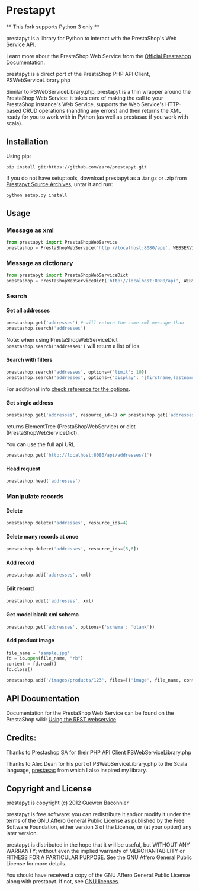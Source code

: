 # Prestapyt

** This fork supports Python 3 only **

prestapyt is a library for Python to interact with the PrestaShop's Web Service API.

Learn more about the PrestaShop Web Service from the [Official Prestashop Documentation].

prestapyt is a direct port of the PrestaShop PHP API Client, PSWebServiceLibrary.php

Similar to PSWebServiceLibrary.php, prestapyt is a thin wrapper around the PrestaShop Web Service:
it takes care of making the call to your PrestaShop instance's Web Service,
supports the Web Service's HTTP-based CRUD operations (handling any errors)
and then returns the XML ready for you to work with in Python
(as well as prestasac if you work with scala).


## Installation

Using pip:

    pip install git+https://github.com/zaro/prestapyt.git

If you do not have setuptools, download prestapyt as a .tar.gz or .zip from
[Prestapyt Source Archives], untar it and run:

    python setup.py install


## Usage


### Message as xml
```python
from prestapyt import PrestaShopWebService
prestashop = PrestaShopWebService('http://localhost:8080/api', WEBSERVICE_KEY)
```

### Message as dictionary
```python
from prestapyt import PrestaShopWebServiceDict
prestashop = PrestaShopWebServiceDict('http://localhost:8080/api', WEBSERVICE_KEY)
```

### Search

#### Get all addresses
```python
prestashop.get('addresses') # will return the same xml message than
prestashop.search('addresses')
```
Note: when using PrestaShopWebServiceDict ``prestashop.search('addresses')`` will return a list of ids.


#### Search with filters
```python
prestashop.search('addresses', options={'limit': 10})
prestashop.search('addresses', options={'display': '[firstname,lastname]', 'filter[id]': '[1|5]'})
```
For additional info [check reference for the options](http://doc.prestashop.com/display/PS14/Cheat+Sheet_+Concepts+Outlined+in+this+Tutorial).

#### Get single address
```python
prestashop.get('addresses', resource_id=1) or prestashop.get('addresses/1')
```
returns ElementTree (PrestaShopWebService) or dict (PrestaShopWebServiceDict).

You can use the full api URL

```python
prestashop.get('http://localhost:8080/api/addresses/1')
```

#### Head request

```python
prestashop.head('addresses')
```

### Manipulate records

#### Delete
```python
prestashop.delete('addresses', resource_ids=4)
```

#### Delete many records at once
```python
prestashop.delete('addresses', resource_ids=[5,6])
```

#### Add record
```python
prestashop.add('addresses', xml)
```

#### Edit record
```python
prestashop.edit('addresses', xml)
```

#### Get model blank xml schema
```python
prestashop.get('addresses', options={'schema': 'blank'})
```

#### Add product image

```python
file_name = 'sample.jpg'
fd = io.open(file_name, "rb")
content = fd.read()
fd.close()

prestashop.add('/images/products/123', files=[('image', file_name, content)])
```

## API Documentation

Documentation for the PrestaShop Web Service can be found on the
PrestaShop wiki: [Using the REST webservice]


## Credits:

Thanks to Prestashop SA for their PHP API Client PSWebServiceLibrary.php

Thanks to Alex Dean for his port of PSWebServiceLibrary.php
to the Scala language, [prestasac] from which I also inspired my library.


## Copyright and License

prestapyt is copyright (c) 2012 Guewen Baconnier

prestapyt is free software: you can redistribute it and/or modify
it under the terms of the GNU Affero General Public License as
published by the Free Software Foundation, either version 3 of
the License, or (at your option) any later version.

prestapyt is distributed in the hope that it will be useful,
but WITHOUT ANY WARRANTY; without even the implied warranty of
MERCHANTABILITY or FITNESS FOR A PARTICULAR PURPOSE.  See the
GNU Affero General Public License for more details.

You should have received a copy of the GNU Affero General Public
License along with prestapyt. If not, see [GNU licenses](http://www.gnu.org/licenses/).



[Official Prestashop Documentation]: http://doc.prestashop.com/display/PS14/Using+the+REST+webservice
[Using the REST webservice]: http://doc.prestashop.com/display/PS14/Using+the+REST+webservice
[Prestapyt Source Archives]: https://github.com/guewen/prestapyt/downloads
[prestasac]: https://github.com/orderly/prestashop-scala-client
